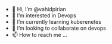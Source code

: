 - 👋 Hi, I’m @vahidpirian
- 👀 I’m interested in Devops
- 🌱 I’m currently learning kuberenetes
- 💞️ I’m looking to collaborate on devops
- 📫 How to reach me ...

<!---
vahidpirian/vahidpirian is a ✨ special ✨ repository because its `README.md` (this file) appears on your GitHub profile.
You can click the Preview link to take a look at your changes.
--->
